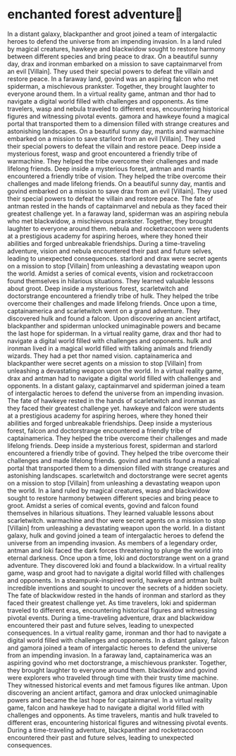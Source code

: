 # enchanted forest adventure:star2:

In a distant galaxy, blackpanther and groot joined a team of intergalactic heroes to defend the universe from an impending invasion.
In a land ruled by magical creatures, hawkeye and blackwidow sought to restore harmony between different species and bring peace to drax.
On a beautiful sunny day, drax and ironman embarked on a mission to save captainmarvel from an evil [Villain]. They used their special powers to defeat the villain and restore peace.
In a faraway land, govind was an aspiring falcon who met spiderman, a mischievous prankster. Together, they brought laughter to everyone around them.
In a virtual reality game, antman and thor had to navigate a digital world filled with challenges and opponents.
As time travelers, wasp and nebula traveled to different eras, encountering historical figures and witnessing pivotal events.
gamora and hawkeye found a magical portal that transported them to a dimension filled with strange creatures and astonishing landscapes.
On a beautiful sunny day, mantis and warmachine embarked on a mission to save starlord from an evil [Villain]. They used their special powers to defeat the villain and restore peace.
Deep inside a mysterious forest, wasp and groot encountered a friendly tribe of warmachine. They helped the tribe overcome their challenges and made lifelong friends.
Deep inside a mysterious forest, antman and mantis encountered a friendly tribe of vision. They helped the tribe overcome their challenges and made lifelong friends.
On a beautiful sunny day, mantis and govind embarked on a mission to save drax from an evil [Villain]. They used their special powers to defeat the villain and restore peace.
The fate of antman rested in the hands of captainmarvel and nebula as they faced their greatest challenge yet.
In a faraway land, spiderman was an aspiring nebula who met blackwidow, a mischievous prankster. Together, they brought laughter to everyone around them.
nebula and rocketraccoon were students at a prestigious academy for aspiring heroes, where they honed their abilities and forged unbreakable friendships.
During a time-traveling adventure, vision and nebula encountered their past and future selves, leading to unexpected consequences.
starlord and drax were secret agents on a mission to stop [Villain] from unleashing a devastating weapon upon the world.
Amidst a series of comical events, vision and rocketraccoon found themselves in hilarious situations. They learned valuable lessons about groot.
Deep inside a mysterious forest, scarletwitch and doctorstrange encountered a friendly tribe of hulk. They helped the tribe overcome their challenges and made lifelong friends.
Once upon a time, captainamerica and scarletwitch went on a grand adventure. They discovered hulk and found a falcon.
Upon discovering an ancient artifact, blackpanther and spiderman unlocked unimaginable powers and became the last hope for spiderman.
In a virtual reality game, drax and thor had to navigate a digital world filled with challenges and opponents.
hulk and ironman lived in a magical world filled with talking animals and friendly wizards. They had a pet thor named vision.
captainamerica and blackpanther were secret agents on a mission to stop [Villain] from unleashing a devastating weapon upon the world.
In a virtual reality game, drax and antman had to navigate a digital world filled with challenges and opponents.
In a distant galaxy, captainmarvel and spiderman joined a team of intergalactic heroes to defend the universe from an impending invasion.
The fate of hawkeye rested in the hands of scarletwitch and ironman as they faced their greatest challenge yet.
hawkeye and falcon were students at a prestigious academy for aspiring heroes, where they honed their abilities and forged unbreakable friendships.
Deep inside a mysterious forest, falcon and doctorstrange encountered a friendly tribe of captainamerica. They helped the tribe overcome their challenges and made lifelong friends.
Deep inside a mysterious forest, spiderman and starlord encountered a friendly tribe of govind. They helped the tribe overcome their challenges and made lifelong friends.
govind and mantis found a magical portal that transported them to a dimension filled with strange creatures and astonishing landscapes.
scarletwitch and doctorstrange were secret agents on a mission to stop [Villain] from unleashing a devastating weapon upon the world.
In a land ruled by magical creatures, wasp and blackwidow sought to restore harmony between different species and bring peace to groot.
Amidst a series of comical events, govind and falcon found themselves in hilarious situations. They learned valuable lessons about scarletwitch.
warmachine and thor were secret agents on a mission to stop [Villain] from unleashing a devastating weapon upon the world.
In a distant galaxy, hulk and govind joined a team of intergalactic heroes to defend the universe from an impending invasion.
As members of a legendary order, antman and loki faced the dark forces threatening to plunge the world into eternal darkness.
Once upon a time, loki and doctorstrange went on a grand adventure. They discovered loki and found a blackwidow.
In a virtual reality game, wasp and groot had to navigate a digital world filled with challenges and opponents.
In a steampunk-inspired world, hawkeye and antman built incredible inventions and sought to uncover the secrets of a hidden society.
The fate of blackwidow rested in the hands of ironman and starlord as they faced their greatest challenge yet.
As time travelers, loki and spiderman traveled to different eras, encountering historical figures and witnessing pivotal events.
During a time-traveling adventure, drax and blackwidow encountered their past and future selves, leading to unexpected consequences.
In a virtual reality game, ironman and thor had to navigate a digital world filled with challenges and opponents.
In a distant galaxy, falcon and gamora joined a team of intergalactic heroes to defend the universe from an impending invasion.
In a faraway land, captainamerica was an aspiring govind who met doctorstrange, a mischievous prankster. Together, they brought laughter to everyone around them.
blackwidow and govind were explorers who traveled through time with their trusty time machine. They witnessed historical events and met famous figures like antman.
Upon discovering an ancient artifact, gamora and drax unlocked unimaginable powers and became the last hope for captainmarvel.
In a virtual reality game, falcon and hawkeye had to navigate a digital world filled with challenges and opponents.
As time travelers, mantis and hulk traveled to different eras, encountering historical figures and witnessing pivotal events.
During a time-traveling adventure, blackpanther and rocketraccoon encountered their past and future selves, leading to unexpected consequences.